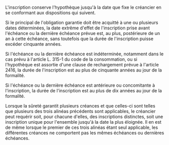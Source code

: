 L'inscription conserve l'hypothèque jusqu'à la date que fixe le créancier en se conformant aux dispositions qui suivent. 


Si le principal de l'obligation garantie doit être acquitté à une ou plusieurs dates déterminées, la date extrême d'effet de l'inscription prise avant l'échéance ou la dernière échéance prévue est, au plus, postérieure de un an à cette échéance, sans toutefois que la durée de l'inscription puisse excéder cinquante années. 


Si l'échéance ou la dernière échéance est indéterminée, notamment dans le cas prévu à l'article L. 315-1 du code de la consommation, ou si l'hypothèque est assortie d'une clause de rechargement prévue à l'article 2416, la durée de l'inscription est au plus de cinquante années au jour de la formalité. 


Si l'échéance ou la dernière échéance est antérieure ou concomitante à l'inscription, la durée de l'inscription est au plus de dix années au jour de la formalité. 


Lorsque la sûreté garantit plusieurs créances et que celles-ci sont telles que plusieurs des trois alinéas précédents sont applicables, le créancier peut requérir soit, pour chacune d'elles, des inscriptions distinctes, soit une inscription unique pour l'ensemble jusqu'à la date la plus éloignée. Il en est de même lorsque le premier de ces trois alinéas étant seul applicable, les différentes créances ne comportent pas les mêmes échéances ou dernières échéances.

